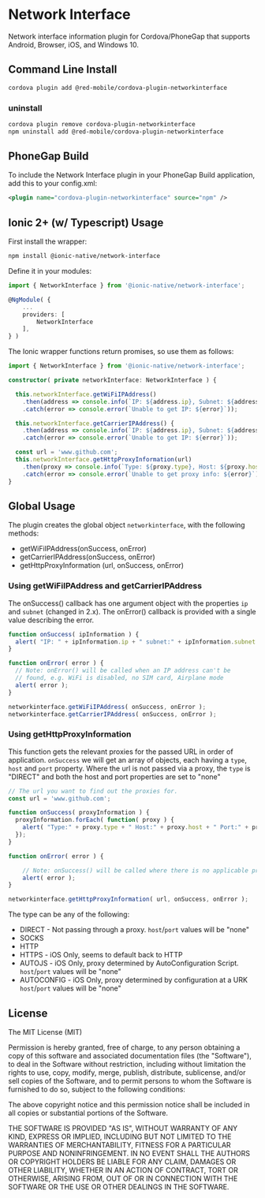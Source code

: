 # Network Interface

Network interface information plugin for Cordova/PhoneGap that supports Android, Browser, iOS, and Windows 10.

## Command Line Install

```sh
cordova plugin add @red-mobile/cordova-plugin-networkinterface
```

### uninstall

```sh
cordova plugin remove cordova-plugin-networkinterface
npm uninstall add @red-mobile/cordova-plugin-networkinterface
```

## PhoneGap Build

To include the Network Interface plugin in your PhoneGap Build application, add this to your config.xml:

```xml
<plugin name="cordova-plugin-networkinterface" source="npm" />
```

## Ionic 2+ (w/ Typescript) Usage

First install the wrapper:

```sh
npm install @ionic-native/network-interface
```

Define it in your modules:

```ts
import { NetworkInterface } from '@ionic-native/network-interface';

@NgModule( {
    ...
    providers: [
        NetworkInterface
    ],
} )
```

The Ionic wrapper functions return promises, so use them as follows:

```typescript
import { NetworkInterface } from '@ionic-native/network-interface';

constructor( private networkInterface: NetworkInterface ) {

  this.networkInterface.getWiFiIPAddress()
    .then(address => console.info(`IP: ${address.ip}, Subnet: ${address.subnet}`))
    .catch(error => console.error(`Unable to get IP: ${error}`));

  this.networkInterface.getCarrierIPAddress() {
    .then(address => console.info(`IP: ${address.ip}, Subnet: ${address.subnet}`))
    .catch(error => console.error(`Unable to get IP: ${error}`));

  const url = 'www.github.com';
  this.networkInterface.getHttpProxyInformation(url)
    .then(proxy => console.info(`Type: ${proxy.type}, Host: ${proxy.host}, Port: ${proxy.port}`))
    .catch(error => console.error(`Unable to get proxy info: ${error}`));
}
```

## Global Usage

The plugin creates the global object `networkinterface`, with the following methods:

* getWiFiIPAddress(onSuccess, onError)
* getCarrierIPAddress(onSuccess, onError)
* getHttpProxyInformation (url, onSuccess, onError)

### Using getWiFiIPAddress and getCarrierIPAddress

The onSuccess() callback has one argument object with the properties `ip` and `subnet` (changed in 2.x). The onError() callback is provided with a single value describing the error.

```javascript
function onSuccess( ipInformation ) {
  alert( "IP: " + ipInformation.ip + " subnet:" + ipInformation.subnet );
}

function onError( error ) {
  // Note: onError() will be called when an IP address can't be
  // found, e.g. WiFi is disabled, no SIM card, Airplane mode
  alert( error );
}

networkinterface.getWiFiIPAddress( onSuccess, onError );
networkinterface.getCarrierIPAddress( onSuccess, onError );
```

### Using getHttpProxyInformation

This function gets the relevant proxies for the passed URL in order of application. `onSuccess` we will get an array of objects, each having a `type`, `host` and `port` property. Where the url is not passed via a proxy, the `type` is "DIRECT" and both the host and port properties are set to "none"

```javascript
// The url you want to find out the proxies for.
const url = 'www.github.com';

function onSuccess( proxyInformation ) {
  proxyInformation.forEach( function( proxy ) {
    alert( "Type:" + proxy.type + " Host:" + proxy.host + " Port:" + proxt.port );
  });
}

function onError( error ) {

    // Note: onSuccess() will be called where there is no applicable proxy, not onError.
    alert( error );
}

networkinterface.getHttpProxyInformation( url, onSuccess, onError );
```

The type can be any of the following:

* DIRECT - Not passing through a proxy. `host`/`port` values will be "none"
* SOCKS
* HTTP
* HTTPS - iOS Only, seems to default back to HTTP
* AUTOJS - iOS Only, proxy determined by AutoConfiguration Script. `host`/`port` values will be "none"
* AUTOCONFIG - iOS Only, proxy determined by configuration at a URK `host`/`port` values will be "none"

## License

The MIT License (MIT)

Permission is hereby granted, free of charge, to any person obtaining a copy
of this software and associated documentation files (the "Software"), to deal
in the Software without restriction, including without limitation the rights
to use, copy, modify, merge, publish, distribute, sublicense, and/or sell
copies of the Software, and to permit persons to whom the Software is
furnished to do so, subject to the following conditions:

The above copyright notice and this permission notice shall be included in
all copies or substantial portions of the Software.

THE SOFTWARE IS PROVIDED "AS IS", WITHOUT WARRANTY OF ANY KIND, EXPRESS OR
IMPLIED, INCLUDING BUT NOT LIMITED TO THE WARRANTIES OF MERCHANTABILITY,
FITNESS FOR A PARTICULAR PURPOSE AND NONINFRINGEMENT. IN NO EVENT SHALL THE
AUTHORS OR COPYRIGHT HOLDERS BE LIABLE FOR ANY CLAIM, DAMAGES OR OTHER
LIABILITY, WHETHER IN AN ACTION OF CONTRACT, TORT OR OTHERWISE, ARISING FROM,
OUT OF OR IN CONNECTION WITH THE SOFTWARE OR THE USE OR OTHER DEALINGS IN
THE SOFTWARE.
